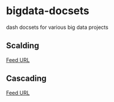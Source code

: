 bigdata-docsets
===============

dash docsets for various big data projects

## Scalding
<a href="dash-feed://https%3A%2F%2Fgithub.com%2Fquiiver%2Fbigdata-docsets%2Fraw%2Fmaster%2Ffeeds%2FScalding.xml">Feed URL</a>

## Cascading
<a href="dash-feed://https%3A%2F%2Fgithub.com%2Fquiiver%2Fbigdata-docsets%2Fraw%2Fmaster%2Ffeeds%2FCascading.xml">Feed URL</a>

